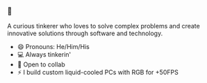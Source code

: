 ### 👋

A curious tinkerer who loves to solve complex problems and create innovative solutions through software and technology.

- 😄 Pronouns: He/Him/His
- 💻 Always tinkerin'
- 🤝 Open to collab
- ⚡  I build custom liquid-cooled PCs with RGB for +50FPS


<!--
**llam722/llam722** is a ✨ _special_ ✨ repository because its `README.md` (this file) appears on your GitHub profile.

Here are some ideas to get you started:

- 🤔 I’m looking for help with ...
- 💬 Ask me about ...

-->
